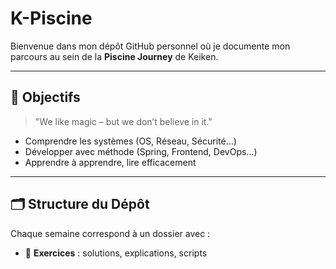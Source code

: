 # K-Piscine

Bienvenue dans mon dépôt GitHub personnel où je documente mon parcours au sein de la **Piscine Journey** de Keiken.

---

## 🧭 Objectifs

> "We like magic – but we don’t believe in it."

- Comprendre les systèmes (OS, Réseau, Sécurité…)
- Développer avec méthode (Spring, Frontend, DevOps…)
- Apprendre à apprendre, lire efficacement

---

## 🗂️ Structure du Dépôt

Chaque semaine correspond à un dossier avec :

- 🧪 **Exercices** : solutions, explications, scripts


